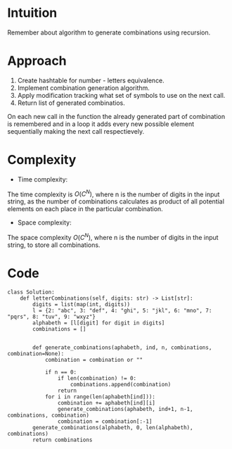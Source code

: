 # Intuition
<!-- Describe your first thoughts on how to solve this problem. -->
Remember about algorithm to generate combinations using recursion.

# Approach
<!-- Describe your approach to solving the problem. -->
1. Create hashtable for number - letters equivalence.
2. Implement combination generation algorithm.
3. Apply modification tracking what set of symbols to use on the next call.
4. Return list of generated combinatios.

On each new call in the function the already generated part of combination is remembered and in a loop it adds every new possible element sequentially making the next call respectievely.

# Complexity
- Time complexity:
<!-- Add your time complexity here, e.g. $$O(n)$$ -->
The time complexity is $O(C^N)$, where n is the number of digits in the input string, as the number of combinations calculates as product of all potential elements on each place in the particular combination.

- Space complexity:
<!-- Add your space complexity here, e.g. $$O(n)$$ -->
The space complexity $O(C^N)$,  where n is the number of digits in the input string, to store all combinations.

# Code
```
class Solution:
    def letterCombinations(self, digits: str) -> List[str]:
        digits = list(map(int, digits))
        l = {2: "abc", 3: "def", 4: "ghi", 5: "jkl", 6: "mno", 7: "pqrs", 8: "tuv", 9: "wxyz"}
        alphabeth = [l[digit] for digit in digits]
        combinations = []


        def generate_combinations(aphabeth, ind, n, combinations, combination=None):
            combination = combination or ""

            if n == 0:
                if len(combination) != 0:
                    combinations.append(combination)
                return
            for i in range(len(aphabeth[ind])):
                combination += aphabeth[ind][i]
                generate_combinations(aphabeth, ind+1, n-1, combinations, combination)
                combination = combination[:-1]
        generate_combinations(alphabeth, 0, len(alphabeth), combinations)
        return combinations
```